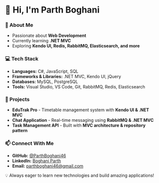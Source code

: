 # 👋 Hi, I'm Parth Boghani

### 👀 About Me
- Passionate about **Web Development**
- Currently learning **.NET MVC**
- Exploring **Kendo UI, Redis, RabbitMQ, Elasticsearch, and more**

### 💻 Tech Stack
- **Languages:** C#, JavaScript, SQL
- **Frameworks & Libraries:** .NET MVC, Kendo UI, jQuery
- **Databases:** MySQL, PostgreSQL
- **Tools:** Visual Studio, VS Code, Git, RabbitMQ, Redis, Elasticsearch

### 🚀 Projects
- **EduTrak Pro** - Timetable management system with **Kendo UI & .NET MVC**
- **Chat Application** - Real-time messaging using **RabbitMQ & .NET MVC**
- **Task Management API** - Built with **MVC architecture & repository pattern**

### 📫 Connect With Me
- **GitHub:** [@ParthBoghani46](https://github.com/ParthBoghani46)
- **LinkedIn:** [Boghani Parth](https://www.linkedin.com/in/boghani-parth-512436220)
- **Email:** [parthboghani46@gmail.com](mailto:parthboghani46@gmail.com)

💡 Always eager to learn new technologies and build amazing applications!

